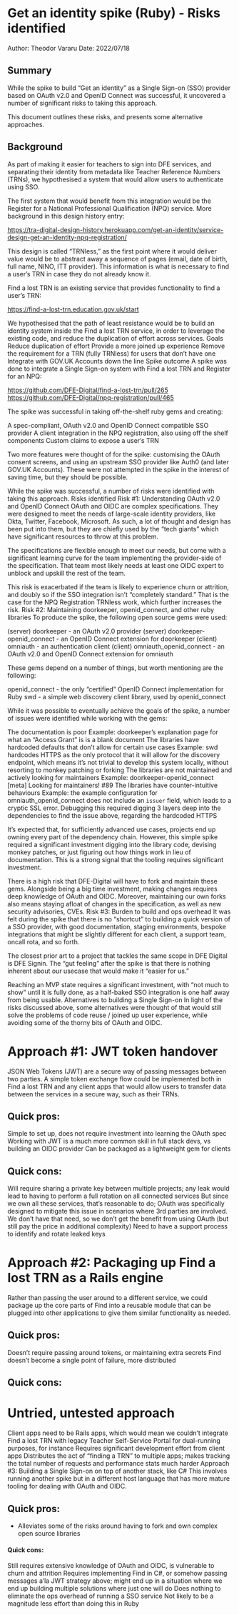 # Get an identity spike (Ruby) - Risks identified
Author: Theodor Vararu
Date: 2022/07/18
## Summary
While the spike to build “Get an identity” as a Single Sign-on (SSO) provider based on OAuth v2.0 and OpenID Connect was successful, it uncovered a number of significant risks to taking this approach.

This document outlines these risks, and presents some alternative approaches.
## Background
As part of making it easier for teachers to sign into DFE services, and separating their identity from metadata like Teacher Reference Numbers (TRNs), we hypothesised a system that would allow users to authenticate using SSO.

The first system that would benefit from this integration would be the Register for a National Professional Qualification (NPQ) service. More background in this design history entry:

https://tra-digital-design-history.herokuapp.com/get-an-identity/service-design-get-an-identity-npq-registration/

This design is called “TRNless,” as the first point where it would deliver value would be to abstract away a sequence of pages (email, date of birth, full name, NINO, ITT provider). This information is what is necessary to find a user’s TRN in case they do not already know it.

Find a lost TRN is an existing service that provides functionality to find a user’s TRN:

https://find-a-lost-trn.education.gov.uk/start

We hypothesised that the path of least resistance would be to build an identity system inside the Find a lost TRN service, in order to leverage the existing code, and reduce the duplication of effort across services.
Goals
Reduce duplication of effort
Provide a more joined up experience
Remove the requirement for a TRN (fully TRNless) for users that don’t have one
Integrate with GOV.UK Accounts down the line
Spike outcome
A spike was done to integrate a Single Sign-on system with Find a lost TRN and Register for an NPQ:

https://github.com/DFE-Digital/find-a-lost-trn/pull/265
https://github.com/DFE-Digital/npq-registration/pull/465

The spike was successful in taking off-the-shelf ruby gems and creating:

A spec-compliant, OAuth v2.0 and OpenID Connect compatible SSO provider
A client integration in the NPQ registration, also using off the shelf components
Custom claims to expose a user’s TRN

Two more features were thought of for the spike: customising the OAuth consent screens, and using an upstream SSO provider like Auth0 (and later GOV.UK Accounts). These were not attempted in the spike in the interest of saving time, but they should be possible.

While the spike was successful, a number of risks were identified with taking this approach.
Risks identified
Risk #1: Understanding OAuth v2.0 and OpenID Connect
OAuth and OIDC are complex specifications. They were designed to meet the needs of large-scale identity providers, like Okta, Twitter, Facebook, Microsoft. As such, a lot of thought and design has been put into them, but they are chiefly used by the “tech giants” which have significant resources to throw at this problem.

The specifications are flexible enough to meet our needs, but come with a significant learning curve for the team implementing the provider-side of the specification. That team most likely needs at least one OIDC expert to unblock and upskill the rest of the team.

This risk is exacerbated if the team is likely to experience churn or attrition, and doubly so if the SSO integration isn’t “completely standard.” That is the case for the NPQ Registration TRNless work, which further increases the risk.
Risk #2: Maintaining doorkeeper, openid_connect, and other ruby libraries
To produce the spike, the following open source gems were used:

(server) doorkeeper - an OAuth v2.0 provider
(server) doorkeeper-openid_connect - an OpenID Connect extension for doorkeeper
(client) omniauth - an authentication client
(client) omniauth_openid_connect - an OAuth v2.0 and OpenID Connect extension for omniauth

These gems depend on a number of things, but worth mentioning are the following:

openid_connect - the only “certified” OpenID Connect implementation for Ruby
swd - a simple web discovery client library, used by openid_connect

While it was possible to eventually achieve the goals of the spike, a number of issues were identified while working with the gems:

The documentation is poor
Example: doorkeeper’s explanation page for what an “Access Grant” is is a blank document
The libraries have hardcoded defaults that don’t allow for certain use cases
Example: swd hardcodes HTTPS as the only protocol that it will allow for the discovery endpoint, which means it’s not trivial to develop this system locally, without resorting to monkey patching or forking
The libraries are not maintained and actively looking for maintainers
Example: doorkeeper-openid_connect [meta] Looking for maintainers! #89
The libraries have counter-intuitive behaviours
Example: the example configuration for omniauth_openid_connect does not include an `issuer` field, which leads to a cryptic SSL error. Debugging this required digging 3 layers deep into the dependencies to find the issue above, regarding the hardcoded HTTPS

It’s expected that, for sufficiently advanced use cases, projects end up owning every part of the dependency chain. However, this simple spike required a significant investment digging into the library code, devising monkey patches, or just figuring out how things work in lieu of documentation. This is a strong signal that the tooling requires significant investment.

There is a high risk that DFE-Digital will have to fork and maintain these gems. Alongside being a big time investment, making changes requires deep knowledge of OAuth and OIDC. Moreover, maintaining our own forks also means staying afloat of changes in the specification, as well as new security advisories, CVEs.
Risk #3: Burden to build and ops overhead
It was felt during the spike that there is no “shortcut” to building a quick version of a SSO provider, with good documentation, staging environments, bespoke integrations that might be slightly different for each client, a support team, oncall rota, and so forth.

The closest prior art to a project that tackles the same scope in DFE Digital is DFE Signin. The “gut feeling” after the spike is that there is nothing inherent about our usecase that would make it “easier for us.”

Reaching an MVP state requires a significant investment, with “not much to show” until it is fully done, as a half-baked SSO integration is one half away from being usable.
Alternatives to building a Single Sign-on
In light of the risks discussed above, some alternatives were thought of that would still solve the problems of code reuse / joined up user experience, while avoiding some of the thorny bits of OAuth and OIDC.

# Approach #1: JWT token handover
JSON Web Tokens (JWT) are a secure way of passing messages between two parties. A simple token exchange flow could be implemented both in Find a lost TRN and any client apps that would allow users to transfer data between the services in a secure way, such as their TRNs.

## Quick pros:

Simple to set up, does not require investment into learning the OAuth spec
Working with JWT is a much more common skill in full stack devs, vs building an OIDC provider
Can be packaged as a lightweight gem for clients

## Quick cons:

Will require sharing a private key between multiple projects; any leak would lead to having to perform a full rotation on all connected services
But since we own all these services, that’s reasonable to do; OAuth was specifically designed to mitigate this issue in scenarios where 3rd parties are involved. We don’t have that need, so we don’t get the benefit from using OAuth (but still pay the price in additional complexity)
Need to have a support process to identify and rotate leaked keys

# Approach #2: Packaging up Find a lost TRN as a Rails engine
Rather than passing the user around to a different service, we could package up the core parts of Find into a reusable module that can be plugged into other applications to give them similar functionality as needed.

## Quick pros:

Doesn’t require passing around tokens, or maintaining extra secrets
Find doesn’t become a single point of failure, more distributed

## Quick cons:

# Untried, untested approach
Client apps need to be Rails apps, which would mean we couldn’t integrate Find a lost TRN with legacy Teacher Self-Service Portal for dual-running purposes, for instance
Requires significant development effort from client apps
Distributes the act of “finding a TRN” to multiple apps; makes tracking the total number of requests and performance stats much harder
Approach #3: Building a Single Sign-on on top of another stack, like C#
This involves running another spike but in a different host language that has more mature tooling for dealing with OAuth and OIDC.

## Quick pros:

- Alleviates some of the risks around having to fork and own complex open source libraries

#### Quick cons:

Still requires extensive knowledge of OAuth and OIDC, is vulnerable to churn and attrition
Requires implementing Find in C#, or somehow passing messages a’la JWT strategy above; might end up in a situation where we end up building multiple solutions where just one will do
Does nothing to eliminate the ops overhead of running a SSO service
Not likely to be a magnitude less effort than doing this in Ruby
